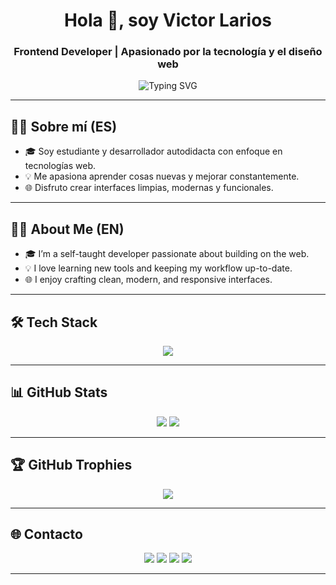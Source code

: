<h1 align="center">Hola 👋, soy Victor Larios</h1>
<h3 align="center">Frontend Developer | Apasionado por la tecnología y el diseño web</h3>

<p align="center">
  <img src="https://readme-typing-svg.herokuapp.com?font=Fira+Code&weight=500&pause=1000&color=00BFFF&center=true&vCenter=true&width=435&lines=Fullstack+Web+Developer+in+progress;Lover+of+clean+code+%26+curious+mind;Let's+build+cool+things+together!+" alt="Typing SVG" />
</p>

---

## 🧑‍💻 Sobre mí (ES)

- 🎓 Soy estudiante y desarrollador autodidacta con enfoque en tecnologías web.
- 💡 Me apasiona aprender cosas nuevas y mejorar constantemente.
- 🌐 Disfruto crear interfaces limpias, modernas y funcionales.

---

## 👨‍💻 About Me (EN)

- 🎓 I’m a self-taught developer passionate about building on the web.
- 💡 I love learning new tools and keeping my workflow up-to-date.
- 🌐 I enjoy crafting clean, modern, and responsive interfaces.

---

## 🛠️ Tech Stack

<p align="center">
  <img src="https://skillicons.dev/icons?i=html,css,js,react,py,c,mysql,php&theme=light" />
</p>

---

## 📊 GitHub Stats

<p align="center">
  <img src="https://github-readme-stats.vercel.app/api?username=vjLarios&show_icons=true&theme=tokyonight&count_private=true&hide_border=true" />
  <img src="https://github-readme-stats.vercel.app/api/top-langs/?username=vjLarios&layout=compact&theme=tokyonight&hide_border=true" />
</p>

---

## 🏆 GitHub Trophies

<p align="center">
  <img src="https://github-profile-trophy.vercel.app/?username=vjLarios&theme=gruvbox&no-bg=true&no-frame=true&margin-w=15" />
</p>

---

## 🌐 Contacto

<p align="center">
  <a href="https://www.linkedin.com/in/victor-josue-larios-rosas-92b587278/"><img src="https://img.shields.io/badge/LinkedIn-blue?style=for-the-badge&logo=linkedin"></a>
  <a href="mailto:vjosuee05@gmail.com"><img src="https://img.shields.io/badge/Email-D14836?style=for-the-badge&logo=gmail&logoColor=white"></a>
  <a href="https://www.instagram.com/victorjlarios/"><img src="https://img.shields.io/badge/Instagram-E4405F?style=for-the-badge&logo=instagram&logoColor=white"></a>
  <a href="https://vjLarios.github.io"><img src="https://img.shields.io/badge/Portafolio-000?style=for-the-badge&logo=vercel&logoColor=white"></a>
</p>


---
